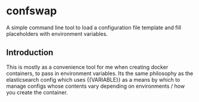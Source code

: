 confswap
========

A simple command line tool to load a configuration file template and fill placeholders with environment variables.

## Introduction

This is mostly as a convenience tool for me when creating docker containers, to pass in environment variables.  Its the same
philosophy as the elasticsearch config which uses {{VARIABLE}} as a means by which to manage configs whose contents vary 
depending on environments / how you create the container.
